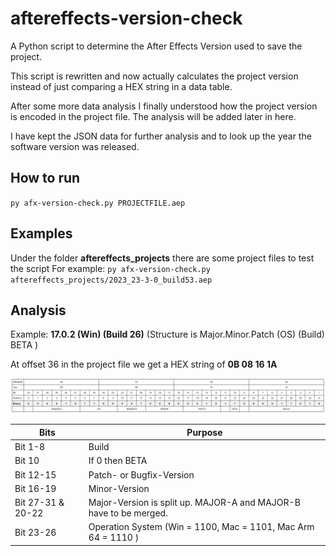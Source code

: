 # aftereffects-version-check

A Python script to determine the After Effects Version used to save the project.

This script is rewritten and now actually calculates the project version instead of just comparing a HEX string in a data table.

After some more data analysis I finally understood how the project version is encoded in the project file. The analysis will be added later in here.

I have kept the JSON data for further analysis and to look up the year the software version was released. 

## How to run

`py afx-version-check.py PROJECTFILE.aep`

## Examples

Under the folder **aftereffects_projects** there are some project files to test the script
For example: `py afx-version-check.py aftereffects_projects/2023_23-3-0_build53.aep`

## Analysis

Example: **17.0.2 (Win) (Build 26)** (Structure is Major.Minor.Patch (OS) (Build) BETA )

At offset 36 in the project file we get a HEX string of **0B 08 16 1A**

![alt text](images/byte-scheme.PNG)

| Bits              | Purpose                                                           |
|-------------------|-------------------------------------------------------------------|
| Bit 1-8           | Build                                                             |
| Bit 10            | If 0 then BETA                                                    |
| Bit 12-15         | Patch- or Bugfix-Version                                                     |
| Bit 16-19         | Minor-Version                                                     |
| Bit 27-31 & 20-22 | Major-Version is split up. MAJOR-A and MAJOR-B have to be merged. |
| Bit 23-26         | Operation System (Win = 1100, Mac = 1101, Mac Arm 64 = 1110 )     |
